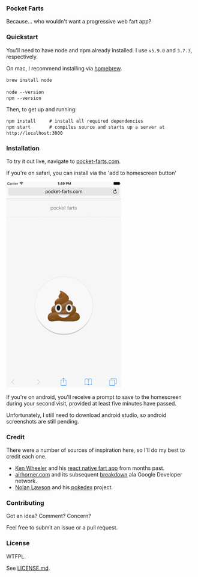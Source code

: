 ### Pocket Farts

Because... who wouldn't want a progressive web fart app?


### Quickstart

You'll need to have node and npm already installed. I use `v5.9.0` and `3.7.3`, respectively.

On mac, I recommend installing via [homebrew](http://brew.sh/).
```
brew install node

node --version
npm --version
```

Then, to get up and running:
```
npm install     # install all required dependencies
npm start       # compiles source and starts up a server at http://localhost:3000
```


### Installation

To try it out live, navigate to [pocket-farts.com](https://pocket-farts.com).

If you're on safari, you can install via the 'add to homescreen button'

![add-to-homescreen](https://raw.githubusercontent.com/smelnicki/pocket-farts.com/master/screenshots/add-to-homescreen.gif)

If you're on android, you'll receive a prompt to save to the homescreen during your second visit, provided
at least five minutes have passed.

Unfortunately, I still need to download android studio, so android screenshots are still pending.


### Credit

There were a number of sources of inspiration here, so I'll do my best to credit each one.

* [Ken Wheeler](https://github.com/kenwheeler) and his [react native fart app](https://twitter.com/ken_wheeler/status/581171786747899904) from months past.
* [airhorner.com](https://airhorner.com/) and its subsequent [breakdown](https://developers.google.com/web/fundamentals/getting-started/your-first-offline-web-app/) ala Google Developer network.
* [Nolan Lawson](https://github.com/nolanlawson) and his [pokedex](https://www.pokedex.org/) project.


### Contributing

Got an idea? Comment? Concern?

Feel free to submit an issue or a pull request.


### License

WTFPL.

See [LICENSE.md](https://raw.githubusercontent.com/smelnicki/pocket-farts.com/master/LICENSE.md).
